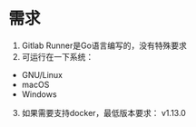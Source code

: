 # 需求
1. Gitlab Runner是Go语言编写的，没有特殊要求
2. 可运行在一下系统：
  - GNU/Linux
  - macOS
  - Windows
3. 如果需要支持docker，最低版本要求： v1.13.0
